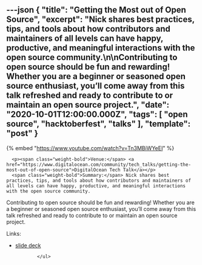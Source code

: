 ---json
{
  "title": "Getting the Most out of Open Source",
  "excerpt": "Nick shares best practices, tips, and tools about how contributors and maintainers of all levels can have happy, productive, and meaningful interactions with the open source community.\n\nContributing to open source should be fun and rewarding! Whether you are a beginner or seasoned open source enthusiast, you’ll come away from this talk refreshed and ready to contribute to or maintain an open source project.",
  "date": "2020-10-01T12:00:00.000Z",
  "tags": [
    "open source",
    "hacktoberfest",
    "talks"
  ],
  "template": "post"
}
---

{% embed "https://www.youtube.com/watch?v=Tn3MBiWYeEI" %}
      
      <p><span class="weight-bold">Venue:</span> <a href="https://www.digitalocean.com/community/tech_talks/getting-the-most-out-of-open-source">DigitalOcean Tech Talk</a></p>
      <span class="weight-bold">Summary:</span> Nick shares best practices, tips, and tools about how contributors and maintainers of all levels can have happy, productive, and meaningful interactions with the open source community.

Contributing to open source should be fun and rewarding! Whether you are a beginner or seasoned open source enthusiast, you’ll come away from this talk refreshed and ready to contribute to or maintain an open source project.</p>
      <p class="weight-bold">Links:</p>
            <ul>
              <li>
                  <a href="https://iamdeveloper.com/hacktoberfest2020">slide deck</a>
                </li>
              

              
            </ul>
